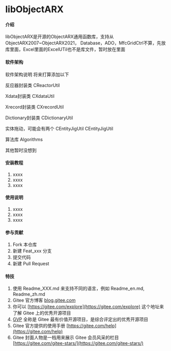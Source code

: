 # libObjectARX

#### 介绍
libObjectARX是开源的ObjectARX通用函数库，支持从ObjectARX2007~ObjectARX2021，
Database，ADO，MfcGridCtrl不算，先放库里面，Excel里面的ExcelUTil也不是库文件，暂时放在里面

#### 软件架构
软件架构说明
将来打算添加以下

反应器封装类
CReactorUtil

Xdata封装类
CXdataUtil

Xrecord封装类
CXrecordUtil

Dictionary封装类
CDictionaryUtil

实体拖动，可能会有两个
CEntityJigUtil
CEntityJigUtil

算法库
Algorithms

其他暂时没想到


#### 安装教程

1.  xxxx
2.  xxxx
3.  xxxx

#### 使用说明

1.  xxxx
2.  xxxx
3.  xxxx

#### 参与贡献

1.  Fork 本仓库
2.  新建 Feat_xxx 分支
3.  提交代码
4.  新建 Pull Request


#### 特技

1.  使用 Readme\_XXX.md 来支持不同的语言，例如 Readme\_en.md, Readme\_zh.md
2.  Gitee 官方博客 [blog.gitee.com](https://blog.gitee.com)
3.  你可以 [https://gitee.com/explore](https://gitee.com/explore) 这个地址来了解 Gitee 上的优秀开源项目
4.  [GVP](https://gitee.com/gvp) 全称是 Gitee 最有价值开源项目，是综合评定出的优秀开源项目
5.  Gitee 官方提供的使用手册 [https://gitee.com/help](https://gitee.com/help)
6.  Gitee 封面人物是一档用来展示 Gitee 会员风采的栏目 [https://gitee.com/gitee-stars/](https://gitee.com/gitee-stars/)
